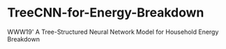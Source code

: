 # TreeCNN-for-Energy-Breakdown
WWW19' A Tree-Structured Neural Network Model for Household Energy Breakdown
